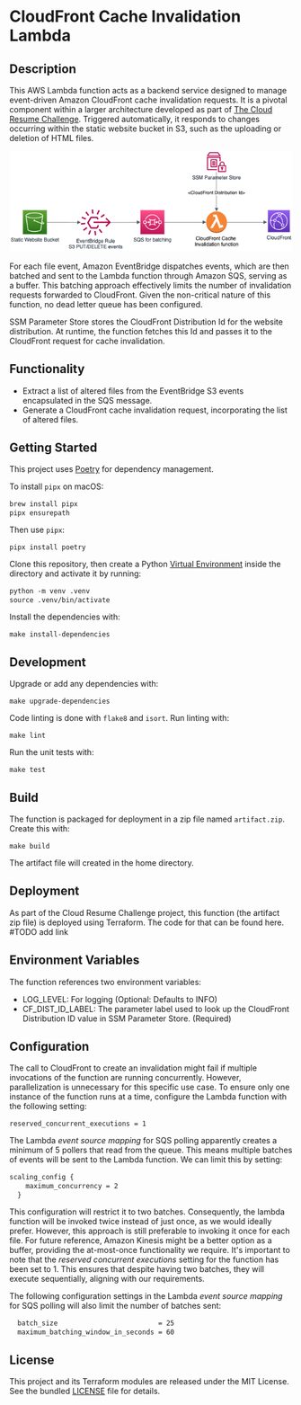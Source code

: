 # CloudFront Cache Invalidation Lambda 

## Description
This AWS Lambda function acts as a backend service designed to manage event-driven Amazon CloudFront cache invalidation requests. It is a pivotal component within a larger architecture developed as part of [The Cloud Resume Challenge](https://cloudresumechallenge.dev/). Triggered automatically, it responds to changes occurring within the static website bucket in S3, such as the uploading or deletion of HTML files.

![](architecture.png)

For each file event, Amazon EventBridge dispatches events, which are then batched and sent to the Lambda function through Amazon SQS, serving as a buffer. This batching approach effectively limits the number of invalidation requests forwarded to CloudFront. Given the non-critical nature of this function, no dead letter queue has been configured. 

SSM Parameter Store stores the CloudFront Distribution Id for the website distribution. At runtime, the function fetches this Id and passes it to the CloudFront request for cache invalidation.

## Functionality
- Extract a list of altered files from the EventBridge S3 events encapsulated in the SQS message.
- Generate a CloudFront cache invalidation request, incorporating the list of altered files.

## Getting Started
This project uses [Poetry](https://python-poetry.org/docs/#installation) for dependency management. 

To install `pipx` on macOS:
```
brew install pipx
pipx ensurepath
```
Then use `pipx`: 
```
pipx install poetry
```

Clone this repository, then create a Python [Virtual Environment](https://docs.python.org/3/tutorial/venv.html) inside the directory and activate it by running:
```
python -m venv .venv
source .venv/bin/activate
```

Install the dependencies with:
```
make install-dependencies
```

## Development
Upgrade or add any dependencies with:
```
make upgrade-dependencies
```

Code linting is done with `flake8` and `isort`. Run linting with:
```
make lint
``` 

Run the unit tests with:
```
make test
```

## Build
The function is packaged for deployment in a zip file named `artifact.zip`. Create this with:
```
make build
```
The artifact file will created in the home directory.

## Deployment
As part of the Cloud Resume Challenge project, this function (the artifact zip file) is deployed using Terraform. The code for that can be found here. #TODO add link

## Environment Variables
The function references two environment variables:
- LOG_LEVEL: For logging (Optional: Defaults to INFO)
- CF_DIST_ID_LABEL: The parameter label used to look up the CloudFront Distribution ID value in SSM Parameter Store. (Required)

## Configuration
The call to CloudFront to create an invalidation might fail if multiple invocations of the function are running concurrently. However, parallelization is unnecessary for this specific use case. To ensure only one instance of the function runs at a time, configure the Lambda function with the following setting: 
```
reserved_concurrent_executions = 1
```

The Lambda *event source mapping* for SQS polling apparently creates a minimum of 5 pollers that read from the queue. This means multiple batches of events will be sent to the Lambda function. We can limit this by setting:
```
scaling_config {
    maximum_concurrency = 2
  }
```
This configuration will restrict it to two batches. Consequently, the lambda function will be invoked twice instead of just once, as we would ideally prefer. However, this approach is still preferable to invoking it once for each file. For future reference, Amazon Kinesis might be a better option as a buffer, providing the at-most-once functionality we require. It's important to note that the *reserved concurrent executions* setting for the function has been set to 1. This ensures that despite having two batches, they will execute sequentially, aligning with our requirements.

The following configuration settings in the Lambda *event source mapping* for SQS polling will also limit the number of batches sent:
```
  batch_size                         = 25
  maximum_batching_window_in_seconds = 60
``` 

## License
This project and its Terraform modules are released under the MIT License. See
the bundled [LICENSE](LICENSE.md) file for details.
